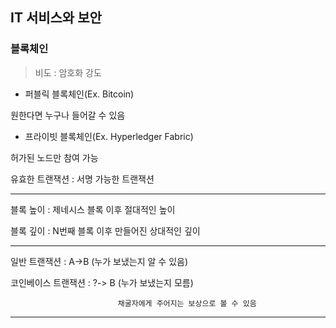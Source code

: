 ## IT 서비스와 보안

### 블록체인

> 비도 : 암호화 강도



- 퍼블릭 블록체인(Ex. Bitcoin)

원한다면 누구나 들어갈 수 있음

- 프라이빗 블록체인(Ex. Hyperledger Fabric)

허가된 노드만 참여 가능



유효한 트랜잭션 : 서명 가능한 트랜잭션

---


블록 높이 : 제네시스 블록 이후 절대적인 높이

블록 깊이 : N번째 블록 이후 만들어진 상대적인 깊이

---

일반 트랜잭션 : A->B (누가 보냈는지 알 수 있음)

코인베이스 트랜잭션 : ?-> B (누가 보냈는지 모름)

				            채굴자에게 주어지는 보상으로 볼 수 있음
---





